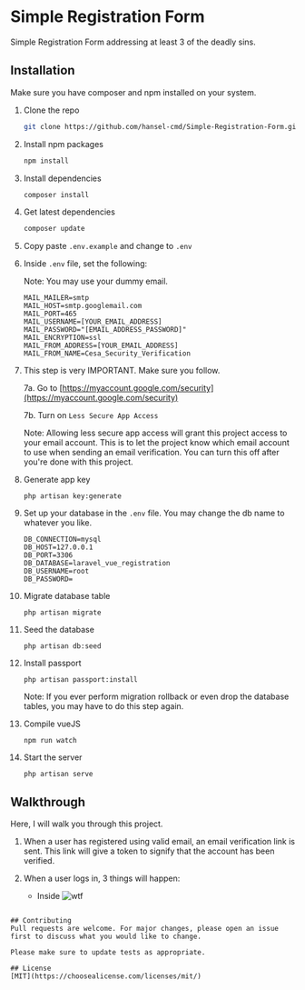 # Simple Registration Form

Simple Registration Form addressing at least 3 of the deadly sins.

## Installation
Make sure you have composer and npm installed on your system.

1. Clone the repo
    
   ```bash
   git clone https://github.com/hansel-cmd/Simple-Registration-Form.git
   ```

2. Install npm packages

   ```bash
   npm install
   ```

3. Install dependencies
   ```bash
   composer install
   ```

4. Get latest dependencies
   ```bash
   composer update
   ```

5. Copy paste ```.env.example``` and change to ```.env```

6. Inside ```.env``` file, set the following:

   Note: You may use your dummy email.
   ```
   MAIL_MAILER=smtp
   MAIL_HOST=smtp.googlemail.com
   MAIL_PORT=465
   MAIL_USERNAME=[YOUR_EMAIL_ADDRESS]
   MAIL_PASSWORD="[EMAIL_ADDRESS_PASSWORD]"
   MAIL_ENCRYPTION=ssl
   MAIL_FROM_ADDRESS=[YOUR_EMAIL_ADDRESS]
   MAIL_FROM_NAME=Cesa_Security_Verification
   ```

7. This step is very IMPORTANT. Make sure you follow. 

   7a. Go to [https://myaccount.google.com/security](https://myaccount.google.com/security)

   7b. Turn on ```Less Secure App Access```

   Note: Allowing less secure app access will grant this project access to your email account. This is to let the project know which email account to use when sending an email verification. You can turn this off after you're done with this project.

8. Generate app key
   ```
   php artisan key:generate
   ```

9. Set up your database in the ```.env``` file. You may change the db name to whatever you like.
   ```
   DB_CONNECTION=mysql
   DB_HOST=127.0.0.1
   DB_PORT=3306
   DB_DATABASE=laravel_vue_registration
   DB_USERNAME=root
   DB_PASSWORD=
   ```

10. Migrate database table
    ```
    php artisan migrate
    ```

11. Seed the database
    ```
    php artisan db:seed
    ```

12. Install passport
    ```
    php artisan passport:install
    ```
    Note: If you ever perform migration rollback or even drop the database tables, you may have to do this step again.

13. Compile vueJS
    ```
    npm run watch
    ```

14. Start the server
    ```
    php artisan serve
    ```

## Walkthrough

Here, I will walk you through this project.

1. When a user has registered using valid email, an email verification link is sent. This link will give a token to signify that the account has been verified.

2. When a user logs in, 3 things will happen:
   - Inside 
   ![wtf](https://drive.google.com/file/d/1ArpzVfem5jHRQGNkqMh8DT-qS7k0ubeF/view?usp=sharing)





```

## Contributing
Pull requests are welcome. For major changes, please open an issue first to discuss what you would like to change.

Please make sure to update tests as appropriate.

## License
[MIT](https://choosealicense.com/licenses/mit/)
